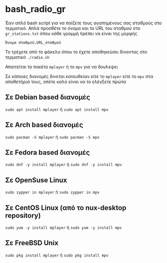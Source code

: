 # bash_radio_gr
Έαν απλό bash script για να παίζετε τους αγαπημένους σας σταθμούς στο τερματικό. Απλά προσθέτε το όνομα και το URL του σταθμού στο ```gr_stations.txt``` όπου κάθε γραμμή πρέπει να είναι της μορφής 

```Όνομα σταθμού,URL_σταθμού```

Το τρέχετε από το φάκελο όπου το έχετε αποθηκεύσει δίνοντας στο τερματικό
```./radio.sh```

Απαιτείται το πακέτο ```mplayer``` ή το ```mpv``` για να δουλεψει

Σε κάποιες διανομές δίνεται κατευθείαν είτε το ```mplayer``` είτε το ```mpv``` στα αποθετήριά τους, οπότε καλό είναι να το ελέγξετε πρώτα

## Σε Debian based διανομές
```sudo apt install mplayer``` ή ```sudo apt install mpv```
## Σε Arch based διανομές
```sudo pacman -S mplayer``` ή ```sudo pacman -S mpv```
## Σε Fedora based διανομές
```sudo dnf -y install mplayer``` ή ```sudo dnf -y install mpv```
## Σε OpenSuse Linux
```sudo zypper in mplayer``` ή ```sudo zypper in mpv```
## Σε CentOS Linux (από το nux-desktop repository)
```sudo yum -y install mplayer``` ή ```sudo yum -y install mpv```
## Σε FreeBSD Unix
```sudo pkg install mplayer``` ή ```sudo pkg install mpv```
